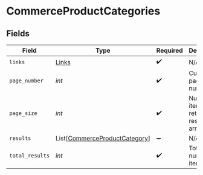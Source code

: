 # CommerceProductCategories


## Fields

| Field                                                                           | Type                                                                            | Required                                                                        | Description                                                                     |
| ------------------------------------------------------------------------------- | ------------------------------------------------------------------------------- | ------------------------------------------------------------------------------- | ------------------------------------------------------------------------------- |
| `links`                                                                         | [Links](../../models/shared/links.md)                                           | :heavy_check_mark:                                                              | N/A                                                                             |
| `page_number`                                                                   | *int*                                                                           | :heavy_check_mark:                                                              | Current page number.                                                            |
| `page_size`                                                                     | *int*                                                                           | :heavy_check_mark:                                                              | Number of items to return in results array.                                     |
| `results`                                                                       | List[[CommerceProductCategory](../../models/shared/commerceproductcategory.md)] | :heavy_minus_sign:                                                              | N/A                                                                             |
| `total_results`                                                                 | *int*                                                                           | :heavy_check_mark:                                                              | Total number of items.                                                          |